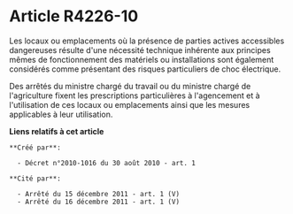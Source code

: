 # Article R4226-10

Les locaux ou emplacements où la présence de parties actives accessibles dangereuses résulte d'une nécessité technique
inhérente aux principes mêmes de fonctionnement des matériels ou installations sont également considérés comme présentant des
risques particuliers de choc électrique.

Des arrêtés du ministre chargé du travail ou du ministre chargé de l'agriculture fixent les prescriptions particulières à
l'agencement et à l'utilisation de ces locaux ou emplacements ainsi que les mesures applicables à leur utilisation.

**Liens relatifs à cet article**

	**Créé par**:

	  - Décret n°2010-1016 du 30 août 2010 - art. 1

	**Cité par**:

	  - Arrêté du 15 décembre 2011 - art. 1 (V)
	  - Arrêté du 16 décembre 2011 - art. 1 (V)
